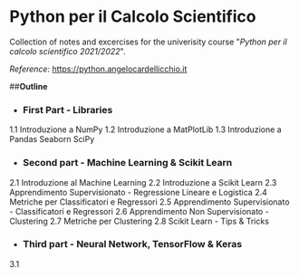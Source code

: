 # **Python per il Calcolo Scientifico**

Collection of notes and excercises for the univerisity course "*Python per il calcolo scientifico 2021/2022*".

*Reference*: 
https://python.angelocardellicchio.it

##**Outline**

- ### **First Part - Libraries**

1.1 Introduzione a NumPy
1.2 Introduzione a MatPlotLib
1.3 Introduzione a Pandas Seaborn SciPy

- ### **Second part - Machine Learning & Scikit Learn**

2.1 Introduzione al Machine Learning
2.2 Introduzione a Scikit Learn
2.3 Apprendimento Supervisionato - Regressione Lineare e Logistica
2.4 Metriche per Classificatori e Regressori
2.5 Apprendimento Supervisionato - Classificatori e Regressori
2.6 Apprendimento Non Supervisionato - Clustering
2.7 Metriche per Clustering
2.8 Scikit Learn - Tips & Tricks

- ### **Third part - Neural Network, TensorFlow & Keras**

3.1 
